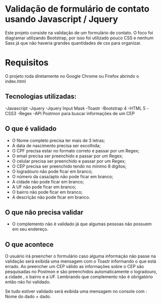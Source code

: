 # Validação de formulário de contato usando Javascript / Jquery

Este projeto consiste na validação de um formulário de contato. O foco foi diagramar utilizando Bootstrap, por isso foi utilizado pouco CSS e nenhum Sass já que não haveria grandes quantidades de css para organizar.

# Requisitos
O projeto roda diretamente no Google Chrome ou Firefox abrindo o index.html

## Tecnologias utilizadas:

-Javascript
-Jquery
-Jquery Input Mask
-Toastr
-Bootstrap 4
-HTML 5
-CSS3
-Regex
-API Postmon para buscar informações de um CEP

## O que é validado

- O Nome completo precisa ter mais de 3 letras;
- A data de nascimento precisa ser escolhida;
- O CPF precisa estar no formato correto e passar por um Regex;
- O email precisa ser preenchido e passar por um Regex;
- O celular precisa ser preenchido e passar por um Regex;
- O CEP precisa ser preenchido tendo no mínimo 8 dígitos;
- O logradouro não pode ficar em branco;
- O número da casa/apto não pode ficar em branco;
- A cidade não pode ficar em branco;
- A UF não pode ficar em branco;
- O bairro não pode ficar em branco;
- A descrição não pode ficar em branco.

## O que não precisa validar

- O complemento não é validado já que algumas pessoas não possuem em seu endereço.

## O que acontece

O usuário irá preencher o formulário caso alguma informação não passe na validação será exibida uma mensagem com o Toastr informando o que está errado.
Ao preencher um CEP válido as informações sobre o CEP são pesquisadas no Postmon e são preenchidos automaticamente o logradouro, a cidade , o bairro e a UF.
Lembrando que complemento não é obrigatório então não foi validado.

Se tudo estiver validado será exibida uma mensagem no console com : Nome do dado + dado.


